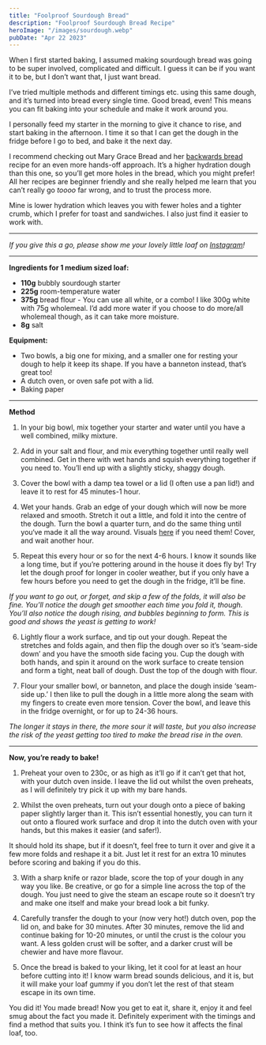 ```yaml
---
title: "Foolproof Sourdough Bread"
description: "Foolproof Sourdough Bread Recipe"
heroImage: "/images/sourdough.webp"
pubDate: "Apr 22 2023"
---
```


When I first started baking, I assumed making sourdough bread was going to be super involved, complicated and difficult. I guess it can be if you want it to be, but I don’t want that, I just want bread.

I’ve tried multiple methods and different timings etc. using this same dough, and it’s turned into bread every single time. Good bread, even! This means you can fit baking into your schedule and make it work around you.

I personally feed my starter in the morning to give it chance to rise, and start baking in the afternoon. I time it so that I can get the dough in the fridge before I go to bed, and bake it the next day.

I recommend checking out Mary Grace Bread and her [backwards bread](https://youtu.be/y4RDRECwZzM) recipe for an even more hands-off approach. It’s a higher hydration dough than this one, so you’ll get more holes in the bread, which you might prefer! All her recipes are beginner friendly and she really helped me learn that you can’t really go _toooo_ far wrong, and to trust the process more.

Mine is lower hydration which leaves you with fewer holes and a tighter crumb, which I prefer for toast and sandwiches. I also just find it easier to work with.

---

_If you give this a go, please show me your lovely little loaf on [Instagram](https://instagram.com/smallkitchen.bigappetite?igshid=YmMyMTA2M2Y=)!_

---

**Ingredients for 1 medium sized loaf:**

- **110g** bubbly sourdough starter
- **225g** room-temperature water
- **375g** bread flour - You can use all white, or a combo! I like 300g white with 75g wholemeal. I’d add more water if you choose to do more/all wholemeal though, as it can take more moisture.
- **8g** salt

**Equipment:**

- Two bowls, a big one for mixing, and a smaller one for resting your dough to help it keep its shape. If you have a banneton instead, that’s great too!
- A dutch oven, or oven safe pot with a lid.
- Baking paper

---

**Method**

1. In your big bowl, mix together your starter and water until you have a well combined, milky mixture.

2. Add in your salt and flour, and mix everything together until really well combined. Get in there with wet hands and squish everything together if you need to. You’ll end up with a slightly sticky, shaggy dough.

3. Cover the bowl with a damp tea towel or a lid (I often use a pan lid!) and leave it to rest for 45 minutes-1 hour.

4. Wet your hands. Grab an edge of your dough which will now be more relaxed and smooth. Stretch it out a little, and fold it into the centre of the dough. Turn the bowl a quarter turn, and do the same thing until you‘ve made it all the way around. Visuals [here](https://youtu.be/1DEKlBYimlQ) if you need them! Cover, and wait another hour.

5. Repeat this every hour or so for the next 4-6 hours. I know it sounds like a long time, but if you’re pottering around in the house it does fly by! Try let the dough proof for longer in cooler weather, but if you only have a few hours before you need to get the dough in the fridge, it’ll be fine.

_If you want to go out, or forget, and skip a few of the folds, it will also be fine. You’ll notice the dough get smoother each time you fold it, though. You’ll also notice the dough rising, and bubbles beginning to form. This is good and shows the yeast is getting to work!_

6. Lightly flour a work surface, and tip out your dough. Repeat the stretches and folds again, and then flip the dough over so it’s ‘seam-side down’ and you have the smooth side facing you. Cup the dough with both hands, and spin it around on the work surface to create tension and form a tight, neat ball of dough. Dust the top of the dough with flour.

7. Flour your smaller bowl, or banneton, and place the dough inside ‘seam-side up.’ I then like to pull the dough in a little more along the seam with my fingers to create even more tension. Cover the bowl, and leave this in the fridge overnight, or for up to 24-36 hours.

_The longer it stays in there, the more sour it will taste, but you also increase the risk of the yeast getting too tired to make the bread rise in the oven._

---

**Now, you’re ready to bake!**

1. Preheat your oven to 230c, or as high as it’ll go if it can’t get that hot, with your dutch oven inside. I leave the lid out whilst the oven preheats, as I will definitely try pick it up with my bare hands.

2. Whilst the oven preheats, turn out your dough onto a piece of baking paper slightly larger than it. This isn’t essential honestly, you can turn it out onto a floured work surface and drop it into the dutch oven with your hands, but this makes it easier (and safer!).

It should hold its shape, but if it doesn’t, feel free to turn it over and give it a few more folds and reshape it a bit. Just let it rest for an extra 10 minutes before scoring and baking if you do this.

3. With a sharp knife or razor blade, score the top of your dough in any way you like. Be creative, or go for a simple line across the top of the dough. You just need to give the steam an escape route so it doesn’t try and make one itself and make your bread look a bit funky.

4. Carefully transfer the dough to your (now very hot!) dutch oven, pop the lid on, and bake for 30 minutes. After 30 minutes, remove the lid and continue baking for 10-20 minutes, or until the crust is the colour you want. A less golden crust will be softer, and a darker crust will be chewier and have more flavour.

5. Once the bread is baked to your liking, let it cool for at least an hour before cutting into it! I know warm bread sounds delicious, and it is, but it will make your loaf gummy if you don’t let the rest of that steam escape in its own time.

You did it! You made bread! Now you get to eat it, share it, enjoy it and feel smug about the fact you made it. Definitely experiment with the timings and find a method that suits you. I think it’s fun to see how it affects the final loaf, too.
